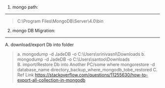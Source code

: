 1. mongo path:
-----------
> C:\Program Files\MongoDB\Server\4.0\bin

2. mongo DB Migration:
----------------------
A. download/export Db into folder
 > a. mongodump -d JadeDB -o C:\Users\srinivasnl\Downloads 
 > b. mongodump -d JadeDB -o C:\Users\santoo\Downloads <br/>
B. import/Restore Db into Another PC/some where
 > mongorestore -d database_name directory_backup_where_mongodb_tobe_restored
C. Ref Link
> https://stackoverflow.com/questions/11255630/how-to-export-all-collection-in-mongodb 
